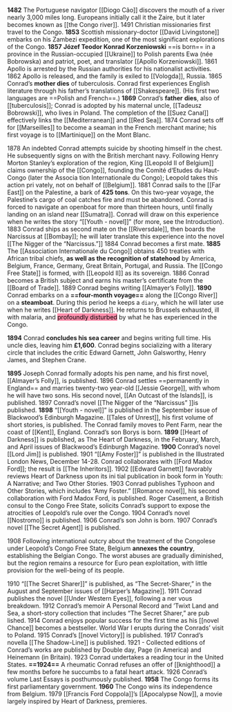 **1482**
The Portuguese navigator [[Diogo Cão]] discovers the mouth of a river nearly 3,000 miles long. Europeans initially call it the Zaire, but it later becomes known as [[the Congo river]].
1491 Christian missionaries first travel to the Congo.
**1853** Scottish missionary-doctor [[David Livingstone]] embarks on his Zambezi expedition, one of the most significant explorations of the Congo.
**1857** **Józef Teodor Konrad Korzeniowski** ==is born== in a province in the Russian-occupied [[Ukraine]] to Polish parents Ewa (née Bobrowska) and patriot, poet, and translator [[Apollo Korzeniowski]].
1861 Apollo is arrested by the Russian authorities for his nationalist activities.
1862 Apollo is released, and the family is exiled to [[Vologda]], Russia.
1865 Conrad’s **mother dies** of tuberculosis. Conrad first experiences English literature through his father’s translations of [[Shakespeare]]. (His first two languages are ==Polish and French==.)
**1869** Conrad’s **father** **dies**, also of [[tuberculosis]]; Conrad is adopted by his maternal uncle, [[Tadeusz Bobrowski]], who lives in Poland. The completion of the [[Suez Canal]] effectively links the [[Mediterranean]] and [[Red Sea]].
1874 Conrad sets off for [[Marseilles]] to become a seaman in the French merchant marine; his first voyage is to
[[Martinique]] on the Mont Blanc.

1878 An indebted Conrad attempts suicide by shooting himself in the chest. He subsequently signs on with the British merchant navy. Following Henry Morton Stanley’s exploration of the region, King [[Leopold II of Belgium]] claims ownership of the [[Congo]], founding the Comité d‘Etudes du Haut-Congo (later the Associa tion Internationale du Congo); Leopold takes this action pri vately, not on behalf of [[Belgium]].
1881 Conrad sails to the [[Far East]] on the Palestine, a bark of **425 tons**.
On this two-year voyage, the Palestine’s cargo of coal catches fire and must be abandoned. Conrad is forced to navigate an openboat for more than thirteen hours, until finally landing on an island near [[Sumatra]]. Conrad will draw on this experience when he writes the story “[[Youth - novel]]” (for more, see the Introduction).
1883 Conrad ships as second mate on the [[Riversdale]], then boards the Narcissus at [[Bombay]]; he will later translate this experience into the novel [[The Nigger of the “Narcissus.”]]
1884 Conrad becomes a first mate.
**1885** The [[Association Internationale du Congo]] obtains 450 treaties with African tribal chiefs, **as well as the recognition of statehood** by America, Belgium, France, Germany, Great Britain, Portugal, and Russia. The [[Congo Free State]] is formed, with [[Leopold II]] as its sovereign.
1886 Conrad becomes a British subject and earns his master’s certificate from the [[Board of Trade]].
1889 Conrad begins writing [[Almayer’s Folly]]. 
**1890** Conrad embarks on a **==four-month voyage==** along the [[Congo River]] on a **steamboat**. During this period he keeps a `diary`, which he will later use when he writes [[Heart of Darkness]]. He returns to Brussels exhausted, ill
with malaria, and <mark style="background: #FF5582A6;">profoundly disturbed</mark><mark style="background: #FF5582A6;"></mark><mark style="background: #FF5582A6;"></mark> by what he has experienced in the Congo.

**1894** Conrad **concludes his sea career** and begins writing full time. His uncle dies, leaving him **£1,600**.
Conrad begins socializing with a literary circle that includes the critic Edward Garnett, John Galsworthy, Henry James, and Stephen Crane.

**1895** Joseph Conrad formally adopts his pen name, and his first novel, [[Almayer’s Folly]], is published.
1896 Conrad settles ==permanently in England== and marries twenty-two year-old [[Jessie George]], with whom he will have two sons. 
His second novel, [[An Outcast of the Islands]], is published.
1897 Conrad’s novel [[The Nigger of the “Narcissus” ]]is published.
**1898** “[[Youth - novel]]” is published in the September issue of Blackwood’s Edinburgh Magazine. [[Tales of Unrest]], his first volume of short stories, is published. 
The Conrad family moves to Pent Farm, near the coast of [[Kent]], England. Conrad’s son Borys is born.
**1899** [[Heart of Darkness]] is published, as The Heart of Darkness, in the February, March, and April issues of Blackwood’s Edinburgh Magazine.
**1900** Conrad’s novel [[Lord Jim]] is published. 
1901 “[[Amy Foster]]” is published in the Illustrated London News, December 14-28.
Conrad collaborates with [[Ford Madox Ford]]; the result is [[The Inheritors]]. 
1902 [[Edward Garnett]] favorably reviews Heart of Darkness upon its ini tial publication in book form in Youth: A Narrative; and Two Other Stories. 
1903 Conrad publishes Typhoon and Other Stories, which includes “Amy Foster.” [[Romance novel]], his second collaboration with Ford Madox Ford, is published. Roger Casement, a British consul to the Congo Free State, solicits Conrad’s support to expose the atrocities of Leopold’s rule over the Congo.
1904 Conrad’s novel [[Nostromo]] is published.
1906 Conrad’s son John is born.
1907 Conrad’s novel [[The Secret Agent]] is published.

1908 Following international outcry about the treatment of the Congolese under Leopold’s Congo Free State, Belgium **annexes the country**, establishing the Belgian Congo. The worst abuses are gradually diminished, but the region remains a resource for Euro pean exploitation, with little provision for the well-being of its people.

1910 “[[The Secret Sharer]]” is published, as “The Secret-Sharer,” in the August and September issues of [[Harper’s Magazine]]. 1911 Conrad publishes the novel [[Under Western Eyes]], following a ner vous breakdown. 
1912 Conrad’s memoir A Personal Record and ’Twixt Land and Sea, a short-story collection that includes “The Secret Sharer,” are pub lished.
1914 Conrad enjoys popular success for the first time as his [[novel Chance]] becomes a bestseller. World War I erupts during the Conrads’ visit to Poland.
1915 Conrad’s [[novel Victory]] is published.
1917 Conrad’s novella [[The Shadow-Line]] is published.
1921 - Collected editions of Conrad’s works are published by Double day, Page (in America) and Heinemann (in Britain).
1923 Conrad undertakes a reading tour in the United States.
**==1924==** A rheumatic Conrad refuses an offer of [[knighthood]] a few months before he succumbs to a fatal heart attack.
1926 Conrad’s volume Last Essays is posthumously published.
**1958** The Congo forms its first parliamentary government.
**1960** The Congo wins its independence from Belgium.
1979 [[Francis Ford Coppola]]’s [[Apocalypse Now]], a movie largely inspired by Heart of Darkness, premieres.